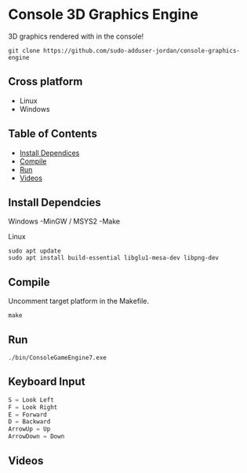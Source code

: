 # Console 3D Graphics Engine

3D graphics rendered with in the console!


```
git clone https://github.com/sudo-adduser-jordan/console-graphics-engine
```

## Cross platform
 - Linux
 - Windows

## Table of Contents

- [Install Dependices](#install-dependices)
- [Compile](#compile)
- [Run](#run)
- [Videos](#video)


## Install Dependcies

Windows 
 -MinGW / MSYS2
 -Make

 
Linux
```
sudo apt update
sudo apt install build-essential libglu1-mesa-dev libpng-dev
```
## Compile

Uncomment target platform in the Makefile.

```
make
```

## Run

```
./bin/ConsoleGameEngine7.exe
```

## Keyboard Input

```c++
S = Look Left
F = Look Right
E = Forward
D = Backward
ArrowUp = Up
ArrowDown = Down
```


## Videos 



